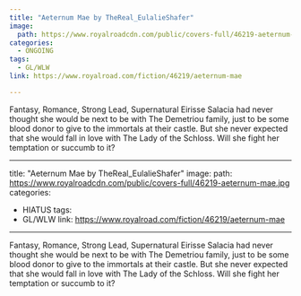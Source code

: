 ```yaml
---
title: "Aeternum Mae by TheReal_EulalieShafer"
image:
  path: https://www.royalroadcdn.com/public/covers-full/46219-aeternum-mae.jpg
categories:
  - ONGOING
tags:
  - GL/WLW
link: https://www.royalroad.com/fiction/46219/aeternum-mae

---
```

Fantasy, Romance, Strong Lead, Supernatural
Eirisse Salacia had never thought she would be next to be with The Demetriou family, just to be some blood donor to give to the immortals at their castle. But she never expected that she would fall in love with The Lady of the Schloss. Will she fight her temptation or succumb to it?

---
title: "Aeternum Mae by TheReal_EulalieShafer"
image:
  path: https://www.royalroadcdn.com/public/covers-full/46219-aeternum-mae.jpg
categories:
  - HIATUS
tags:
  - GL/WLW
link: https://www.royalroad.com/fiction/46219/aeternum-mae

---
Fantasy, Romance, Strong Lead, Supernatural
Eirisse Salacia had never thought she would be next to be with The Demetriou family, just to be some blood donor to give to the immortals at their castle. But she never expected that she would fall in love with The Lady of the Schloss. Will she fight her temptation or succumb to it?

